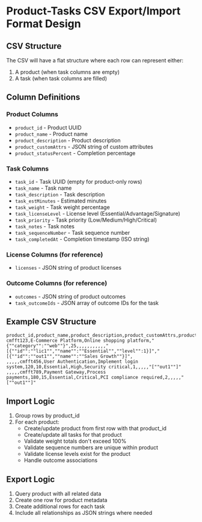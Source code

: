 # Product-Tasks CSV Export/Import Format Design

## CSV Structure
The CSV will have a flat structure where each row can represent either:
1. A product (when task columns are empty)
2. A task (when task columns are filled)

## Column Definitions

### Product Columns
- `product_id` - Product UUID
- `product_name` - Product name
- `product_description` - Product description  
- `product_customAttrs` - JSON string of custom attributes
- `product_statusPercent` - Completion percentage

### Task Columns  
- `task_id` - Task UUID (empty for product-only rows)
- `task_name` - Task name
- `task_description` - Task description
- `task_estMinutes` - Estimated minutes
- `task_weight` - Task weight percentage
- `task_licenseLevel` - License level (Essential/Advantage/Signature)
- `task_priority` - Task priority (Low/Medium/High/Critical)  
- `task_notes` - Task notes
- `task_sequenceNumber` - Task sequence number
- `task_completedAt` - Completion timestamp (ISO string)

### License Columns (for reference)
- `licenses` - JSON string of product licenses

### Outcome Columns (for reference)
- `outcomes` - JSON string of product outcomes
- `task_outcomeIds` - JSON array of outcome IDs for the task

## Example CSV Structure

```csv
product_id,product_name,product_description,product_customAttrs,product_statusPercent,task_id,task_name,task_description,task_estMinutes,task_weight,task_licenseLevel,task_priority,task_notes,task_sequenceNumber,task_completedAt,licenses,outcomes,task_outcomeIds
cmfft123,E-Commerce Platform,Online shopping platform,"{""category"":""web""}",25,,,,,,,,,,,"[{""id"":""lic1"",""name"":""Essential"",""level"":1}]","[{""id"":""out1"",""name"":""Sales Growth""}]",
,,,,,cmfft456,User Authentication,Implement login system,120,10,Essential,High,Security critical,1,,,,,"[""out1""]"
,,,,,cmfft789,Payment Gateway,Process payments,180,15,Essential,Critical,PCI compliance required,2,,,,,"[""out1""]"
```

## Import Logic
1. Group rows by product_id
2. For each product:
   - Create/update product from first row with that product_id
   - Create/update all tasks for that product
   - Validate weight totals don't exceed 100%
   - Validate sequence numbers are unique within product
   - Validate license levels exist for the product
   - Handle outcome associations

## Export Logic  
1. Query product with all related data
2. Create one row for product metadata 
3. Create additional rows for each task
4. Include all relationships as JSON strings where needed
